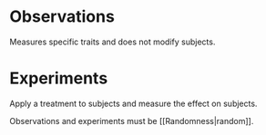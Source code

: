 # Observations
Measures specific traits and does not modify subjects.
# Experiments
Apply a treatment to subjects and measure the effect on subjects.

Observations and experiments must be [[Randomness|random]].